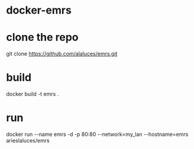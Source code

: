 # docker-emrs

# clone the repo
git clone https://github.com/alaluces/emrs.git

# build
docker build -t emrs .

# run
docker run --name emrs -d -p 80:80 --network=my_lan --hostname=emrs arieslaluces/emrs
